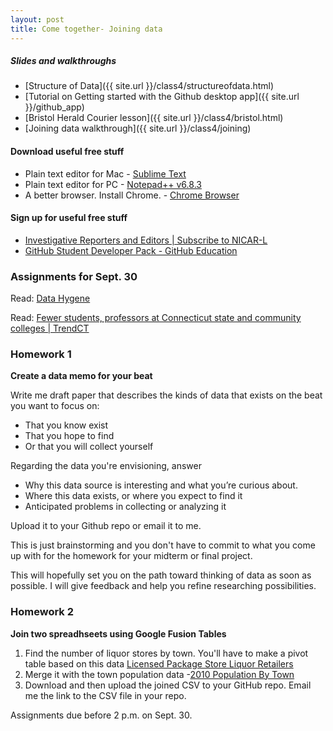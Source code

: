 ```yaml
---
layout: post
title: Come together- Joining data
---
```


##### Slides and walkthroughs

* [Structure of Data]({{ site.url }}/class4/structureofdata.html)
* [Tutorial on Getting started with the Github desktop app]({{ site.url }}/github_app)
* [Bristol Herald Courier lesson]({{ site.url }}/class4/bristol.html)
* [Joining data walkthrough]({{ site.url }}/class4/joining)

#### Download useful free stuff

* Plain text editor for Mac - [Sublime Text](http://www.sublimetext.com/2)
* Plain text editor for PC - [Notepad++ v6.8.3 ](https://notepad-plus-plus.org/download/v6.8.3.html)
* A better browser. Install Chrome. - [Chrome Browser](https://www.google.com/chrome/browser/desktop/)

#### Sign up for useful free stuff

* [Investigative Reporters and Editors | Subscribe to NICAR-L](https://www.ire.org/resource-center/listservs/subscribe-nicar-l/)
* [GitHub Student Developer Pack - GitHub Education](https://education.github.com/pack)

### Assignments for Sept. 30

Read: [Data Hygene](https://github.com/veltman/learninglunches/tree/master/datahygiene)

Read: [Fewer students, professors at Connecticut state and community colleges | TrendCT](http://trendct.org/2015/05/21/fewer-students-professors-at-connecticut-state-and-and-community-colleges/)

### Homework 1

**Create a data memo for your beat** 

Write me draft paper that describes the kinds of data that exists on the beat you want to focus on:

* That you know exist
* That you hope to find
* Or that you will collect yourself

Regarding the data you're envisioning, answer

* Why this data source is interesting and what you’re curious about.
* Where this data exists, or where you expect to find it
* Anticipated problems in collecting or analyzing it

Upload it to your Github repo or email it to me.

This is just brainstorming and you don't have to commit to what you come up with for the homework for your midterm or final project. 

This will hopefully set you on the path toward thinking of data as soon as possible. I will give feedback and help you refine researching possibilities.


### Homework 2

**Join two spreadhseets using Google Fusion Tables**

1. Find the number of liquor stores by town. You'll have to make a pivot table based on this data [Licensed Package Store Liquor Retailers](https://data.ct.gov/Business/Licensed-Package-Store-Liquor-Retailers/3ws5-dy44)
2. Merge it with the town population data -[2010 Population By Town](https://data.ct.gov/Government/2010-Population-By-Town/vnar-mt35)
3. Download and then upload the joined CSV to your GitHub repo. Email me the link to the CSV file in your repo.


Assignments due before 2 p.m. on Sept. 30.

